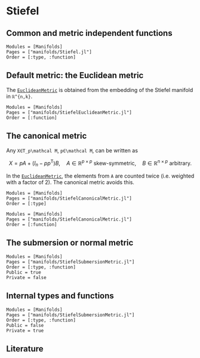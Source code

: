 # Stiefel

## Common and metric independent functions

```@autodocs
Modules = [Manifolds]
Pages = ["manifolds/Stiefel.jl"]
Order = [:type, :function]
```

## Default metric: the Euclidean metric

The [`EuclideanMetric`](@ref) is obtained from the embedding of the Stiefel manifold in ``ℝ^{n,k}``.

```@autodocs
Modules = [Manifolds]
Pages = ["manifolds/StiefelEuclideanMetric.jl"]
Order = [:function]
```

## The canonical metric
Any ``X∈T_p\mathcal M``, ``p∈\mathcal M``, can be written as

```math
X = pA + (I_n-pp^{\mathrm{T}})B,
\quad
A ∈ ℝ^{p×p} \text{ skew-symmetric},
\quad
B ∈ ℝ^{n×p} \text{ arbitrary.}
```

In the [`EuclideanMetric`](@ref), the elements from ``A`` are counted twice (i.e. weighted with a factor of 2).
The canonical metric avoids this.

```@autodocs
Modules = [Manifolds]
Pages = ["manifolds/StiefelCanonicalMetric.jl"]
Order = [:type]
```

```@autodocs
Modules = [Manifolds]
Pages = ["manifolds/StiefelCanonicalMetric.jl"]
Order = [:function]
```

## The submersion or normal metric

```@autodocs
Modules = [Manifolds]
Pages = ["manifolds/StiefelSubmersionMetric.jl"]
Order = [:type, :function]
Public = true
Private = false
```

## Internal types and functions

```@autodocs
Modules = [Manifolds]
Pages = ["manifolds/StiefelSubmersionMetric.jl"]
Order = [:type, :function]
Public = false
Private = true
```

## Literature
